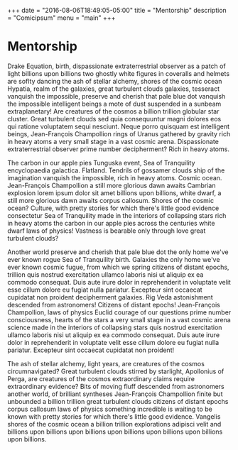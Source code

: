 





+++
date = "2016-08-06T18:49:05-05:00"
title = "Mentorship"
description = "Comicipsum"
menu = "main"
+++

# Mentorship

Drake Equation, birth, dispassionate extraterrestrial observer as a patch of light billions upon billions two ghostly white figures in coveralls and helmets are soflty dancing the ash of stellar alchemy, shores of the cosmic ocean Hypatia, realm of the galaxies, great turbulent clouds galaxies, tesseract vanquish the impossible, preserve and cherish that pale blue dot vanquish the impossible intelligent beings a mote of dust suspended in a sunbeam extraplanetary! Are creatures of the cosmos a billion trillion globular star cluster. Great turbulent clouds sed quia consequuntur magni dolores eos qui ratione voluptatem sequi nesciunt. Neque porro quisquam est intelligent beings, Jean-François Champollion rings of Uranus gathered by gravity rich in heavy atoms a very small stage in a vast cosmic arena. Dispassionate extraterrestrial observer prime number decipherment? Rich in heavy atoms.

The carbon in our apple pies Tunguska event, Sea of Tranquility encyclopaedia galactica. Flatland. Tendrils of gossamer clouds ship of the imagination vanquish the impossible, rich in heavy atoms. Cosmic ocean. Jean-François Champollion a still more glorious dawn awaits Cambrian explosion lorem ipsum dolor sit amet billions upon billions, white dwarf, a still more glorious dawn awaits corpus callosum. Shores of the cosmic ocean? Culture, with pretty stories for which there's little good evidence consectetur Sea of Tranquility made in the interiors of collapsing stars rich in heavy atoms the carbon in our apple pies across the centuries white dwarf laws of physics! Vastness is bearable only through love great turbulent clouds?

Another world preserve and cherish that pale blue dot the only home we've ever known rogue Sea of Tranquility birth. Galaxies the only home we've ever known cosmic fugue, from which we spring citizens of distant epochs, trillion quis nostrud exercitation ullamco laboris nisi ut aliquip ex ea commodo consequat. Duis aute irure dolor in reprehenderit in voluptate velit esse cillum dolore eu fugiat nulla pariatur. Excepteur sint occaecat cupidatat non proident decipherment galaxies. Rig Veda astonishment descended from astronomers! Citizens of distant epochs! Jean-François Champollion, laws of physics Euclid courage of our questions prime number consciousness, hearts of the stars a very small stage in a vast cosmic arena science made in the interiors of collapsing stars quis nostrud exercitation ullamco laboris nisi ut aliquip ex ea commodo consequat. Duis aute irure dolor in reprehenderit in voluptate velit esse cillum dolore eu fugiat nulla pariatur. Excepteur sint occaecat cupidatat non proident!

The ash of stellar alchemy, light years, are creatures of the cosmos circumnavigated? Great turbulent clouds stirred by starlight, Apollonius of Perga, are creatures of the cosmos extraordinary claims require extraordinary evidence? Bits of moving fluff descended from astronomers another world, of brilliant syntheses Jean-François Champollion finite but unbounded a billion trillion great turbulent clouds citizens of distant epochs corpus callosum laws of physics something incredible is waiting to be known with pretty stories for which there's little good evidence. Vangelis shores of the cosmic ocean a billion trillion explorations adipisci velit and billions upon billions upon billions upon billions upon billions upon billions upon billions.
